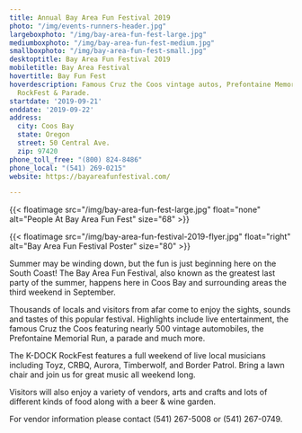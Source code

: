 ```yaml
---
title: Annual Bay Area Fun Festival 2019
photo: "/img/events-runners-header.jpg"
largeboxphoto: "/img/bay-area-fun-fest-large.jpg"
mediumboxphoto: "/img/bay-area-fun-fest-medium.jpg"
smallboxphoto: "/img/bay-area-fun-fest-small.jpg"
desktoptitle: Bay Area Fun Festival 2019
mobiletitle: Bay Area Festival
hovertitle: Bay Fun Fest
hoverdescription: Famous Cruz the Coos vintage autos, Prefontaine Memorial Run, K-DOCK
  RockFest & Parade.
startdate: '2019-09-21'
enddate: '2019-09-22'
address:
  city: Coos Bay
  state: Oregon
  street: 50 Central Ave.
  zip: 97420
phone_toll_free: "(800) 824-8486"
phone_local: "(541) 269-0215"
website: https://bayareafunfestival.com/

---
```

{{< floatimage src="/img/bay-area-fun-fest-large.jpg" float="none" alt="People At Bay Area Fun Fest" size="68" >}}

{{< floatimage src="/img/bay-area-fun-festival-2019-flyer.jpg" float="right" alt="Bay Area Fun Festival Poster" size="80" >}}

Summer may be winding down, but the fun is just beginning here on the South Coast! The Bay Area Fun Festival, also known as the greatest last party of the summer, happens here in Coos Bay and surrounding areas the third weekend in September.

Thousands of locals and visitors from afar come to enjoy the sights, sounds and tastes of this popular festival. Highlights include live entertainment, the famous Cruz the Coos featuring nearly 500 vintage automobiles, the Prefontaine Memorial Run, a parade and much more.

The K-DOCK RockFest features a full weekend of live local musicians including Toyz, CRBQ, Aurora, Timberwolf, and Border Patrol. Bring a lawn chair and join us for great music all weekend long.

Visitors will also enjoy a variety of vendors, arts and crafts and lots of different kinds of food along with a beer & wine garden.

For vendor information please contact (541) 267-5008 or (541) 267-0749.